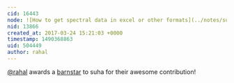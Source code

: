 ```yaml
---
cid: 16443
node: ![How to get spectral data in excel or other formats](../notes/suha/01-19-2017/how-to-get-spectral-data-in-excel-or-other-formats)
nid: 13866
created_at: 2017-03-24 15:21:03 +0000
timestamp: 1490368863
uid: 504449
author: rahal
---
```


[@rahal](/profile/rahal) awards a <a href="//publiclab.org/wiki/barnstars">barnstar</a> to suha for their awesome contribution!